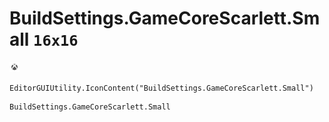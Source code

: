 # BuildSettings.GameCoreScarlett.Small `16x16`
<img src="/img/BuildSettings.GameCoreScarlett.Small.png" width=16 height=16>

``` CSharp
EditorGUIUtility.IconContent("BuildSettings.GameCoreScarlett.Small")
```
```
BuildSettings.GameCoreScarlett.Small
```
